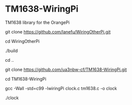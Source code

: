 # TM1638-WiringPi
TM1638 library for the OrangePi


git clone https://github.com/lanefu/WiringOtherPi.git

cd WiringOtherPi

./build

cd ..

git clone https://github.com/ua3nbw-cf/TM1638-WiringPi.git

cd TM1638-WiringPi

gcc -Wall -std=c99 -lwiringPi clock.c tm1638.c -o clock

./clock 
